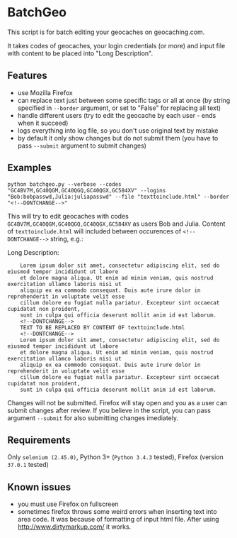 # BatchGeo

This script is for batch editing your geocaches on geocaching.com.

It takes codes of geocaches, your login credentials (or more) and
input file with content to be placed into "Long Description".

## Features
* use Mozilla Firefox
* can replace text just between some specific tags or all at once (by string specified in `--border` argument, or set to "False" for replacing all text)
* handle different users (try to edit the geocache by each user - ends when it succeed)
* logs everything into log file, so you don't use original text by mistake
* by default it only show changes but do not submit them (you have to pass `--submit` argument to submit changes)

## Examples

	python batchgeo.py --verbose --codes "GC4BV7M,GC40QGM,GC40QGQ,GC40QGX,GC584XV" --logins "Bob:bobpasswd,Julia:juliapasswd" --file "texttoinclude.html" --border "<!--DONTCHANGE-->"

This will try to edit geocaches with codes `GC4BV7M,GC40QGM,GC40QGQ,GC40QGX,GC584XV` as
users Bob and Julia. Content of `texttoinclude.html` will included between occurences of
`<!--DONTCHANGE-->` string, e.g.:

Long Description:

		Lorem ipsum dolor sit amet, consectetur adipiscing elit, sed do eiusmod tempor incididunt ut labore
		et dolore magna aliqua. Ut enim ad minim veniam, quis nostrud exercitation ullamco laboris nisi ut
		aliquip ex ea commodo consequat. Duis aute irure dolor in reprehenderit in voluptate velit esse
		cillum dolore eu fugiat nulla pariatur. Excepteur sint occaecat cupidatat non proident,
		sunt in culpa qui officia deserunt mollit anim id est laborum.
		<!--DONTCHANGE-->
		TEXT TO BE REPLACED BY CONTENT OF texttoinclude.html
		<!--DONTCHANGE-->
		Lorem ipsum dolor sit amet, consectetur adipiscing elit, sed do eiusmod tempor incididunt ut labore
		et dolore magna aliqua. Ut enim ad minim veniam, quis nostrud exercitation ullamco laboris nisi ut
		aliquip ex ea commodo consequat. Duis aute irure dolor in reprehenderit in voluptate velit esse
		cillum dolore eu fugiat nulla pariatur. Excepteur sint occaecat cupidatat non proident,
		sunt in culpa qui officia deserunt mollit anim id est laborum.

Changes will not be submitted. Firefox will stay open and you as a user can submit changes after review.
If you believe in the script, you can pass argument `--submit` for also submitting changes imediately.

## Requirements
Only `selenium (2.45.0)`, Python 3+ (`Python 3.4.3` tested), Firefox (version `37.0.1` tested)

## Known issues
* you must use Firefox on fullscreen
* sometimes firefox throws some weird errors when inserting text into area code. It was because
of formatting of input html file. After using http://www.dirtymarkup.com/ it works.
